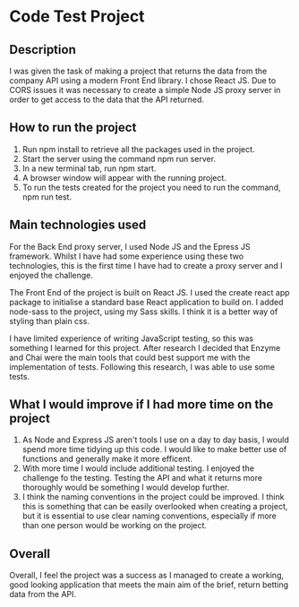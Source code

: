 <h1>Code Test Project</h1>

<h2>Description</h2>
<p>I was given the task of making a project that returns the data from the company API using a modern Front End library. I chose React JS. Due to CORS issues it was necessary to create a simple Node JS proxy server in order to get access to the data that the API returned.</p>

<h2>How to run the project</h2>
<ol>
	<li>Run npm install to retrieve all the packages used in the project.</li>
	<li>Start the server using the command npm run server.</li>
	<li>In a new terminal tab, run npm start.</li>
	<li>A browser window will appear with the running project.</li>
	<li>To run the tests created for the project you need to run the command, npm run test.</li>
</ol>

<h2>Main technologies used</h2>
<p>For the Back End proxy server, I used Node JS and the Epress JS framework. Whilst I have had some experience using these two technologies, this is the first time I have had to create a proxy server and I enjoyed the challenge.</p>
<p>The Front End of the project is built on React JS. I used the create react app package to initialise a standard base React application to build on. I added node-sass to the project, using my Sass skills. I think it is a better way of styling than plain css.</p>
<p>I have limited experience of writing JavaScript testing, so this was something I learned for this project. After research I decided that Enzyme and Chai were the main tools that could best support me with the implementation of tests. Following this research, I was able to use some tests.</p>

<h2>What I would improve if I had more time on the project</h2>
<ol>
<li>As Node and Express JS aren't tools I use on a day to day basis, I would spend more time tidying up this code. I would like to make better use of functions and generally make it more efficent.</li>
<li>With more time I would include additional testing. I enjoyed the challenge fo the testing. Testing the API and what it returns more thoroughly would be something I would develop further.</li>
<li>I think the naming conventions in the project could be improved. I think this is something that can be easily overlooked when creating a project, but it is essential to use clear naming conventions, especially if more than one person would be working on the project. </li>
</ol>

<h2>Overall</h2>
Overall, I feel the project was a success as I managed to create a working, good looking application that meets the main aim of the brief, return betting data from the API.